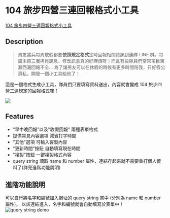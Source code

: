 # 104 旅步四營三連回報格式小工具

[104 旅步四營三連回報格式小工具](http://https://jennesy.github.io/104LocationReport/ '直接使用')

## Description

> 男友當兵每周放假都要**依照規定格式**定時回報相關資訊到連隊 LINE 群。每周末照三餐拷貝訊息、修改訊息真的好麻煩呀！而且有些隊員們常常項目東漏西漏回報不全... 為了讓男友可以在休假的時候有更多時間陪我，只好假公濟私，開發一個小工具給他了！

這是一個格式生成小工具，隊員們只要填寫資料送出，內容就會變成 104 旅步四營三連規定的回報格式嘍！

![](https://user-images.githubusercontent.com/68381960/179684753-47caf751-90c8-4bb5-b969-b78339079783.png)

## Features

- "早中晚回報"以及"收假回報" 兩種表單格式
- 提供常見內容選項 減省打字時間
- "其他"選項 可輸入客製內容
- "更新時間"按鈕 自動填寫現在時間
- "複製"按鈕 一鍵複製格式內容
- query string 讀取 name 和 number 屬性，連結存起來就不需要重打個人資料了(詳見進階功能說明)

## 進階功能說明

可以自行將名字和編號加入網址的 query string 當中 (分別為 name 和 number 屬性)。
以該連結進入，名字和編號就會自動填寫於表單中！
![query string demo](https://user-images.githubusercontent.com/68381960/179692418-0b8a1b8f-552e-4710-904b-2a4d4e9e6d4c.png 'query string demo')
